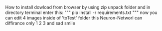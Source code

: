 How to install
dowload from browser by using zip
unpack folder and in directory terminal enter this: 
"""
pip install -r requirements.txt
"""
now you can edit 4 images inside of 'toTest' folder
this Neuron-Networl can diffirance only 1 2 3 and sad smile 
